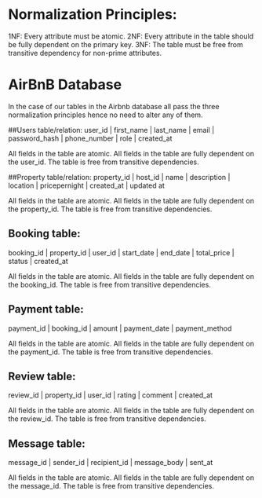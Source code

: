 # Normalization Principles:
1NF: Every attribute must be atomic.
2NF: Every attribute in the table should be fully dependent on the primary key.
3NF: The table must be free from transitive dependency for non-prime attributes.

# AirBnB Database
In the case of our tables in the Airbnb database all pass the three normalization principles hence no need to alter any of them.

##Users table/relation:
user_id | first_name | last_name | email | password_hash | phone_number | role | created_at

All fields in the table are atomic.
All fields in the table are fully dependent on the user_id.
The table is free from transitive dependencies.

##Property table/relation:
property_id | host_id | name | description | location | pricepernight | created_at | updated at

All fields in the table are atomic.
All fields in the table are fully dependent on the property_id.
The table is free from transitive dependencies.

## Booking table:
booking_id | property_id | user_id | start_date | end_date | total_price | status | created_at

All fields in the table are atomic.
All fields in the table are fully dependent on the booking_id.
The table is free from transitive dependencies.

## Payment table:
payment_id | booking_id | amount | payment_date | payment_method

All fields in the table are atomic.
All fields in the table are fully dependent on the payment_id.
The table is free from transitive dependencies.

## Review table:
review_id | property_id | user_id | rating | comment | created_at

All fields in the table are atomic.
All fields in the table are fully dependent on the review_id.
The table is free from transitive dependencies.

## Message table:
message_id | sender_id | recipient_id | message_body | sent_at

All fields in the table are atomic.
All fields in the table are fully dependent on the message_id.
The table is free from transitive dependencies.
